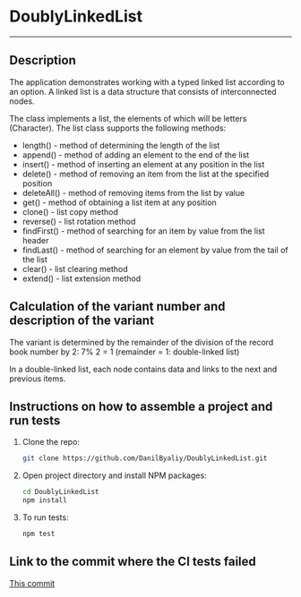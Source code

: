 # DoublyLinkedList
---

## Description

The application demonstrates working with a typed linked list according to an option. A linked list is a data structure that consists of interconnected nodes.

The class implements a list, the elements of which will be letters (Character). The list class supports the following methods:
- length() - method of determining the length of the list
- append() - method of adding an element to the end of the list
- insert() - method of inserting an element at any position in the list
- delete() - method of removing an item from the list at the specified position
- deleteAll() - method of removing items from the list by value
- get() - method of obtaining a list item at any position
- clone() - list copy method
- reverse() - list rotation method
- findFirst() - method of searching for an item by value from the list header
- findLast() - method of searching for an element by value from the tail of the list
- clear() - list clearing method
- extend() - list extension method

## Calculation of the variant number and description of the variant

The variant is determined by the remainder of the division of the record book number by 2:
7% 2 = 1 (remainder = 1: double-linked list)

In a double-linked list, each node contains data and links to the next and previous items.

## Instructions on how to assemble a project and run tests

1. Clone the repo:

   ```sh
   git clone https://github.com/DanilByaliy/DoublyLinkedList.git
   ```
2. Open project directory and install NPM packages:

   ```sh
   cd DoublyLinkedList
   npm install
   ```

3. To run tests:

   ```sh
   npm test
   ```

## Link to the commit where the CI tests failed

[This commit]()